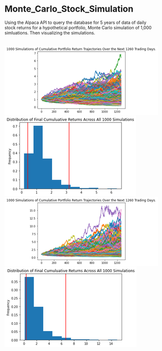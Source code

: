 # Monte_Carlo_Stock_Simulation
Using the Alpaca API  to query the database for 5 years of data of daily stock returns for a hypothetical portfolio, Monte Carlo simulation of 1,000 simluations. Then visualizing the simulations.
<br>
<br>
<br>
![](Images/MC_fiveyear_sim_plot.png)
![](Images/MC_fiveyear_dist_plot.png)
![](Images/MC_att_fiveyear_sim_plot.png)
![](Images/MC_att_fiveyear_dist_plot.png)